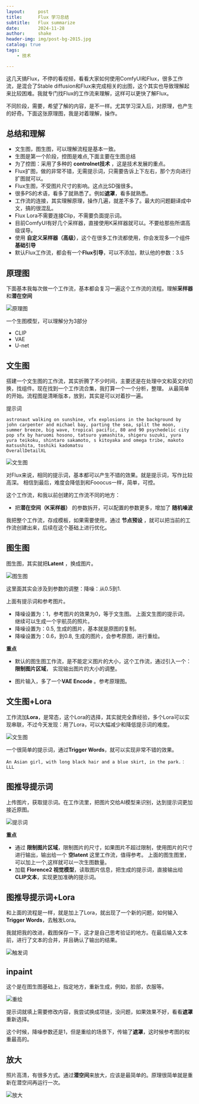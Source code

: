 ```yaml
---
layout:     post
title:      Flux 学习总结
subtitle:   Flux summarize
date:       2024-11-28
author:     shake
header-img: img/post-bg-2015.jpg
catalog: true
tags:
    - 技术

---
```


这几天搞Flux，不停的看视频，看看大家如何使用ComfyUI和Flux，很多工作流，是混合了Stable diffusion和Flux来完成相关的出图，这个其实也导致理解起来比较困难。我就专门找Flux的工作流来理解，这样可以更快了解Flux。

不同阶段，需要，希望了解的内容，是不一样。尤其学习深入后，对原理，也产生的好奇。下面这张原理图，我是对着理解，操作。


## 总结和理解

* 文生图，图生图，可以理解流程是基本一致。
* 生图是第一个阶段，控图是难点,下面主要在生图总结
* 为了控图：采用了多种的 **controlnet技术** ，这是技术发展的重点。
* Flux扩图，做的非常不错，无需提示词，只需要告诉上下左右，那个方向进行扩图就可以。
* Flux生图，不受图片尺寸的影响。这点比SD强很多。
* 很多PS的术语，看多了就熟悉了。例如**遮罩**，看多就熟悉。
* 工作流的连接，其实理解原理，操作几遍，就差不多了。最大的问题翻译成中文，搞的很混乱。
* Flux Lora不需要连接Clip，不需要负面提示词。
* 目前ComfyUI有好几个采样器，直接使用K采样器就可以。不要给那些所谓高级误导。
* 使用 **自定义采样器（高级）**，这个在很多工作流都使用，你会发现多一个组件 **基础引导**
* 默认Flux工作流，都会有一个**Flux引导**，可以不添加，默认他的参数：3.5






## 原理图

下面基本我每次做一个工作流，基本都会复习一遍这个工作流的流程。理解**采样器** 和**潜在空间**

![原理图](/img/2024/art/flux/all.png "原理图")

一个生图模型，可以理解分为3部分

* CLIP
* VAE
* U-net


## 文生图

搭建一个文生图的工作流，其实折腾了不少时间，主要还是在处理中文和英文的切换，找组件。现在找到一个工作流合集，我打算一个一个分析，整理。 从最简单的开始。流程图是清晰版本，放到，其实是可以对着抄一遍。

提示词

```
astronaut walking on sunshine, vfx explosions in the background by john carpenter and michael bay, parting the sea, split the moon, summer breeze, big wave, tropical pacific, 80 and 90 psychedelic city pop sfx by haruomi hosono, tatsuro yamashita, shigeru suzuki, yura yura teikoku, shintaro sakamoto, s kitoyaka and omega tribe, makoto matsushita, toshiki kadomatsu
OverallDetailXL 

```

![文生图](/img/2024/art/flux/flux1.png "文生图")

对Flux来说，相同的提示词，基本都可以产生不错的效果。就是提示词，写作比较高深。 相信到最后，难度会降低到和Fooocus一样，简单，可控。


这个工作流，和我以前创建的工作流不同的地方：

* 把**潜在空间（K采样器）** 的参数拆开，可以配置的参数更多，增加了 **随机噪波**

我把整个工作流，存成模板，如果需要使用，通过 **节点预设** ，就可以把当前的工作流创建出来，后续在这个基础上进行优化。


## 图生图

图生图，其实就把**Latent** ，换成图片。

![图生图](/img/2024/art/flux/flux2.png "图生图")

这里面其实会涉及到参数的调整：降噪：从0.5到1.

上面有提示词和参考图片。

* 降噪设置为：1，参考图片的效果为0，等于文生图。 上面文生图的提示词，继续可以生成一个宇航员的照片。
* 降噪设置为：0.5, 生成的图片，基本就是原图的复制。
* 降噪设置为：0.6，到0.8, 生成的图片，会参考原图，进行重绘。

**重点**

* 默认的图生图工作流，是不能定义图片的大小，这个工作流，通过引入一个：**限制图片区域**， 实现输出图片的大小的调整。

* 图片输入，多了一个**VAE Encode** 。参考原理图。


## 文生图+Lora

工作流加**Lora**，是常态，这个Lora的选择，其实就完全靠经验，多个Lora可以实现串联，不过今天发现：用了Lora，可以大幅减少和降低提示词的难度。


![文生图](/img/2024/art/flux/flux6.png "文生图")

一个很简单的提示词，通过**Trigger Words**，就可以实现非常不错的效果。


```
An Asian girl, with long black hair and a blue skirt, in the park.：LLL

```

## 图推导提示词

上传图片，获取提示词。在工作流里，把图片交给AI模型来识别，达到提示词更加接近原图。

![提示词](/img/2024/art/flux/flux4.png "提示词")

**重点**

* 通过 **限制图片区域**，限制图片的尺寸，如果图片不超过限制，使用图片的尺寸进行输出，输出给一个 **空latent** 这里工作流，值得参考。 上面的图生图里，可以加上一个,这样就可以一次生图数量。
* 加载 **Florence2 视觉模型**，读取图片信息，把生成的提示词，直接输出给**CLIP文本**，实现更加准确的提示词。


## 图推导提示词+Lora

和上面的流程是一样，就是加上了Lora，就出现了一个新的问题，如何输入**Trigger Words**，去触发Lora。

我就把我的改进，截图保存一下，这才是自己思考验证的地方。在最后输入文本前，进行了文本的合并，并且确认了输出的结果。

![触发词](/img/2024/art/flux/flux5.png "触发词")

## inpaint

这个是在图生图基础上，指定地方，重新生成，例如，脸部，衣服等。

![重绘](/img/2024/art/flux/flux7.png "inpaint")

提示词就填上需要修改内容，我尝试换成项链，没问题，如果效果不好，看看**遮罩** 重新选择。

这个时候，降噪参数还是1，但是重绘的场景下，传输了**遮罩**，这时候参考图的权重最高的。


## 放大

照片高清，有很多方式。通过**潜空间**来放大，应该是最简单的。原理很简单就是重新在潜空间再运行一次。

![放大](/img/2024/art/flux/flux8.png "放大")